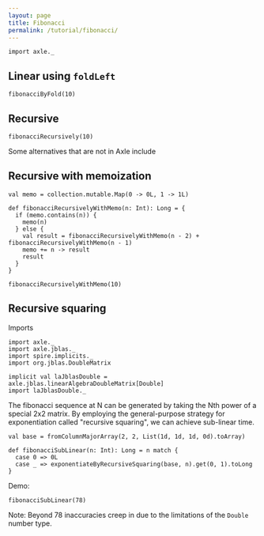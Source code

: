 ```yaml
---
layout: page
title: Fibonacci
permalink: /tutorial/fibonacci/
---
```



```tut:silent
import axle._
```

## Linear using `foldLeft`

```tut:book
fibonacciByFold(10)
```

## Recursive

```tut:book
fibonacciRecursively(10)
```

Some alternatives that are not in Axle include

## Recursive with memoization

```tut:book
val memo = collection.mutable.Map(0 -> 0L, 1 -> 1L)

def fibonacciRecursivelyWithMemo(n: Int): Long = {
  if (memo.contains(n)) {
    memo(n)
  } else {
    val result = fibonacciRecursivelyWithMemo(n - 2) + fibonacciRecursivelyWithMemo(n - 1)
    memo += n -> result
    result
  }
}

fibonacciRecursivelyWithMemo(10)
```

## Recursive squaring

Imports

```tut:silent
import axle._
import axle.jblas._
import spire.implicits._
import org.jblas.DoubleMatrix

implicit val laJblasDouble = axle.jblas.linearAlgebraDoubleMatrix[Double]
import laJblasDouble._
```

The fibonacci sequence at N can be generated by taking the Nth power of a special 2x2 matrix.
By employing the general-purpose strategy for exponentiation called "recursive squaring",
we can achieve sub-linear time.

```tut:book
val base = fromColumnMajorArray(2, 2, List(1d, 1d, 1d, 0d).toArray)

def fibonacciSubLinear(n: Int): Long = n match {
  case 0 => 0L
  case _ => exponentiateByRecursiveSquaring(base, n).get(0, 1).toLong
}
```

Demo:

```tut:book
fibonacciSubLinear(78)
```

Note: Beyond 78 inaccuracies creep in due to the limitations of the `Double` number type.
